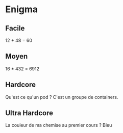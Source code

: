 # Enigma

## Facile
12 + 48 = 60

## Moyen 
16 * 432 = 6912

## Hardcore
Qu'est ce qu'un pod ?
C'est un groupe de containers.

## Ultra Hardcore
La couleur de ma chemise au premier cours ?
Bleu
